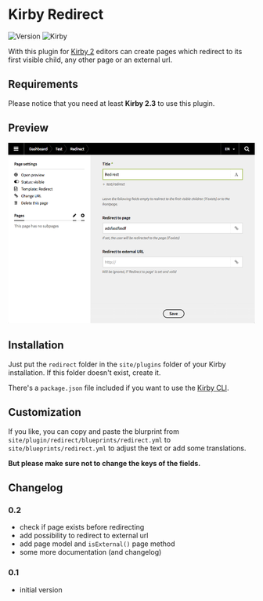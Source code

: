 # Kirby Redirect

![Version](https://img.shields.io/badge/version-0.2-green.svg) ![Kirby](https://img.shields.io/badge/Kirby-2.3+-red.svg)


With this plugin for [Kirby 2](http://getkirby.com) editors can create pages which redirect to its first visible child, any other page or an external url.

## Requirements

Please notice that you need at least **Kirby 2.3** to use this plugin.

## Preview

![Preview](screenshot.png)

## Installation

Just put the `redirect` folder in the `site/plugins` folder of your Kirby installation. If this folder doesn't exist, create it.

There's a `package.json` file included if you want to use the [Kirby CLI](https://github.com/getkirby/cli).

## Customization

If you like, you can copy and paste the blurprint from `site/plugin/redirect/blueprints/redirect.yml` to `site/blueprints/redirect.yml` to adjust the text or add some translations. 

**But please make sure not to change the keys of the fields.**

## Changelog

### 0.2

+ check if page exists before redirecting
+ add possibility to redirect to external url
+ add page model and `isExternal()` page method
+ some more documentation (and changelog)

### 0.1

+ initial version

